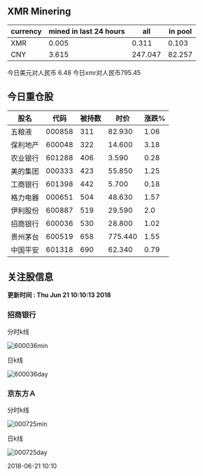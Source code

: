 ## XMR Minering

|currency|mined in last 24 hours|all|in pool|
|---|---|---|---|
|XMR|0.005|0.311|0.103|
|CNY|3.615|247.047|82.257|

今日美元对人民币 6.48	今日xmr对人民币795.45


## 今日重仓股 

|股名|代码|被持数|时价|涨跌%|
|---|---|---|---|---|
|五粮液|000858|311|82.930|1.06|
|保利地产|600048|322|14.600|3.18|
|农业银行|601288|406|3.590|0.28|
|美的集团|000333|423|55.850|1.25|
|工商银行|601398|442|5.700|0.18|
|格力电器|000651|504|48.630|1.57|
|伊利股份|600887|519|29.590|2.0|
|招商银行|600036|530|28.800|1.02|
|贵州茅台|600519|658|775.440|1.55|
|中国平安|601318|690|62.340|0.79|

## 关注股信息
**更新时间 : Thu Jun 21 10:10:13 2018**
### 招商银行 
分时k线

![600036min](http://image.sinajs.cn/newchart/min/n/sh600036.gif)

日k线

![600036day](http://image.sinajs.cn/newchart/daily/n/sh600036.gif)

### 京东方Ａ 
分时k线

![000725min](http://image.sinajs.cn/newchart/min/n/sz000725.gif)

日k线

![000725day](http://image.sinajs.cn/newchart/daily/n/sz000725.gif)

2018-06-21 10:10